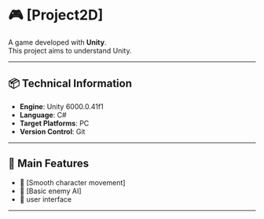 # 🎮 [Project2D]

A game developed with **Unity**.  
This project aims to understand Unity.

---

## 📦 Technical Information

- **Engine**: Unity 6000.0.41f1
- **Language**: C#
- **Target Platforms**: PC
- **Version Control**: Git

---

## 🚀 Main Features

- 🎯 [Smooth character movement]
- 🧠 [Basic enemy AI]
- 🎨 user interface

---
